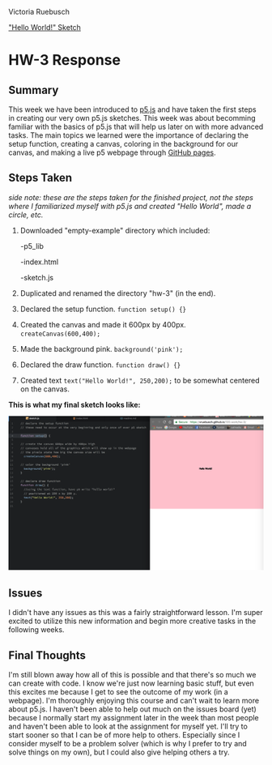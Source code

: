 Victoria Ruebusch

["Hello World!" Sketch](https://vruebusch.github.io/120-work/hw-3/)

# **HW-3 Response**

## Summary

This week we have been introduced to [p5.js](http://hello.p5js.org/) and have taken the first steps in creating our very own p5.js sketches. This week was about becomming familiar with the basics of p5.js that will help us later on with more advanced tasks. The main topics we learned were the importance of declaring the setup function, creating a canvas, coloring in the background for our canvas, and making a live p5 webpage through [GitHub pages](https://pages.github.com/).

## Steps Taken
*side note: these are the steps taken for the finished project, not the steps where I familiarized myself with p5.js and created "Hello World", made a circle, etc.*
1. Downloaded "empty-example" directory which included:

    -p5_lib

    -index.html

    -sketch.js


2. Duplicated and renamed the directory "hw-3" (in the end).

3. Declared the setup function.
``
function setup() {}
``

4. Created the canvas and made it 600px by 400px.
``
createCanvas(600,400);
``

5. Made the background pink.
``
background('pink');
``

6. Declared the draw function.
``
function draw() {}
``

7. Created text
``
text("Hello World!", 250,200);
`` to be somewhat centered on the canvas.

**This is what my final sketch looks like:**

![Homework 3 Sketch and "Hello World" webpage](Images/hw-3_work_image.png)

## Issues

I didn't have any issues as this was a fairly straightforward lesson. I'm super excited to utilize this new information and begin more creative tasks in the following weeks.

## Final Thoughts

I'm still blown away how all of this is possible and that there's so much we can create with code. I know we're just now learning basic stuff, but even this excites me because I get to see the outcome of my work (in a webpage). I'm thoroughly enjoying this course and can't wait to learn more about p5.js. I haven't been able to help out much on the issues board (yet) because I normally start my assignment later in the week than most people and haven't been able to look at the assignment for myself yet. I'll try to start sooner so that I can be of more help to others. Especially since I consider myself to be a problem solver (which is why I prefer to try and solve things on my own), but I could also give helping others a try. 
